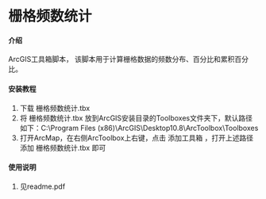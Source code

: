 # 栅格频数统计

#### 介绍
ArcGIS工具箱脚本， 该脚本用于计算栅格数据的频数分布、百分比和累积百分比。


#### 安装教程

1.  下载 栅格频数统计.tbx
2.  将 栅格频数统计.tbx 放到ArcGIS安装目录的Toolboxes文件夹下，默认路径如下：C:\Program Files (x86)\ArcGIS\Desktop10.8\ArcToolbox\Toolboxes
3.  打开ArcMap，在右侧ArcToolbox上右键，点击 添加工具箱 ，打开上述路径添加 栅格频数统计.tbx 即可


#### 使用说明

1.  见readme.pdf
